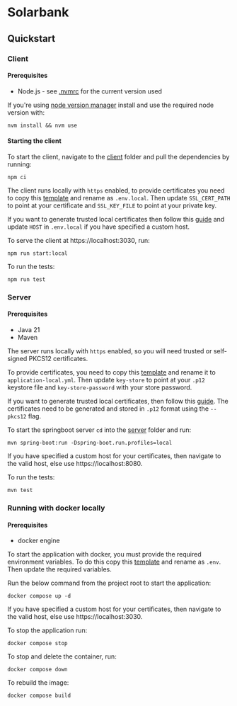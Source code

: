 # Solarbank
## Quickstart
### Client
#### Prerequisites
- Node.js - see [.nvmrc](client/.nvmrc) for the current version used

If you're using [node version manager](https://github.com/nvm-sh/nvm) install and use the required node version with:
```shell
nvm install && nvm use
```

#### Starting the client 
To start the client, navigate to the [client](./client) folder and pull the dependencies by running:
```shell
npm ci
```

The client runs locally with `https` enabled, to provide certificates you need to copy this
[template](./client/environment/template.env.local) and rename as `.env.local`. Then update `SSL_CERT_PATH` to
point at your certificate and `SSL_KEY_FILE` to point at your private key. 

If you want to generate trusted local certificates then follow this [guide](docs/generating-trusted-certs.md) and update `HOST` in `.env.local` if you have specified a custom host. 

To serve the client at https://localhost:3030, run:
```shell
npm run start:local
```
To run the tests:
```shell
npm run test
```

### Server
#### Prerequisites 
- Java 21
- Maven

The server runs locally with `https` enabled, so you will need trusted or self-signed PKCS12 certificates. 

To provide certificates, you need to copy this [template](./server/src/main/resources/template-application-local-yml) and rename it to `application-local.yml`. 
Then update `key-store` to point at your `.p12` keystore file and `key-store-password` with your store password.

If you want to generate trusted local certificates, then follow this [guide](docs/generating-trusted-certs.md). 
The certificates need to be generated and stored in `.p12` format using the `--pkcs12` flag.

To start the springboot server `cd` into the [server](./server) folder and run:
```shell
mvn spring-boot:run -Dspring-boot.run.profiles=local
```
If you have specified a custom host for your certificates, then navigate to the valid host, else use https://localhost:8080.

To run the tests:
```shell
mvn test
```
### Running with docker locally
#### Prerequisites
- docker engine

To start the application with docker, you must provide the required environment variables. 
To do this copy this [template](template.env.local) and rename as `.env`. Then update the required variables.

Run the below command from the project root to start the application:
```shell
docker compose up -d
```
If you have specified a custom host for your certificates, then navigate to the valid host, else use https://localhost:3030.

To stop the application run:
```shell
docker compose stop
```
To stop and delete the container, run:
```shell
docker compose down
```
To rebuild the image:
```shell
docker compose build
```
